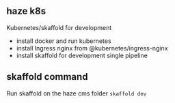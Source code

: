 ## haze k8s

Kubernetes/skaffold for development
- install docker and run kubernetes
- install Ingress nginx from @kubernetes/ingress-nginx
- install skaffold for development single pipeline

## skaffold command

Run skaffold on the haze cms folder
`skaffold dev`
